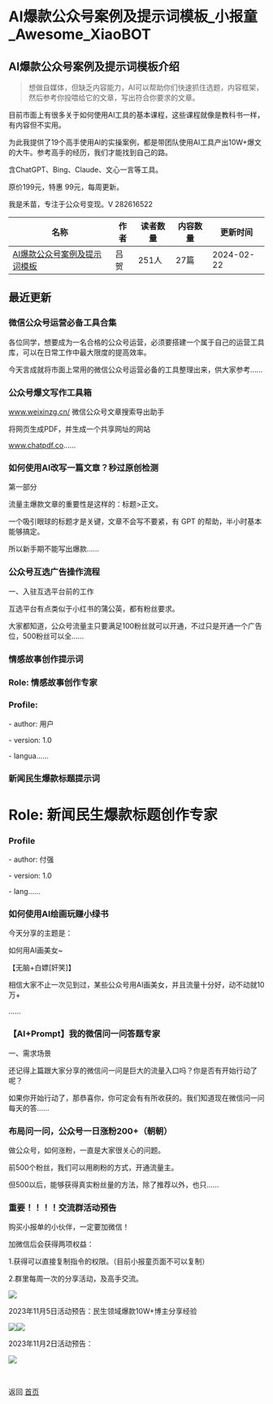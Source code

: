 # AI爆款公众号案例及提示词模板_小报童_Awesome_XiaoBOT

## AI爆款公众号案例及提示词模板介绍
> 想做自媒体，但缺乏内容能力，AI可以帮助你们快速抓住选题，内容框架，然后参考你投喂给它的文章，写出符合你要求的文章。    
    
目前市面上有很多关于如何使用AI工具的基本课程，这些课程就像是教科书一样，有内容但不实用。    
    
为此我提供了19个高手使用AI的实操案例，都是带团队使用AI工具产出10W+爆文的大牛。参考高手的经历，我们才能找到自己的路。    
    
含ChatGPT、Bing、Claude、文心一言等工具。    
    
原价199元，特惠 99元，每周更新。    
    
我是禾苗，专注于公众号变现。V 282616522  
  


|名称|作者|读者数量|内容数量|更新时间|
|---|---|---|---|---|
|[AI爆款公众号案例及提示词模板](https://xiaobot.net/p/28281652201?refer=0b133df9-27dc-423b-8101-639049001c13)|吕贺|251人|27篇|2024-02-22|

## 最近更新
### 微信公众号运营必备工具合集

各位同学，想要成为一名合格的公众号运营，必须要搭建一个属于自己的运营工具库，可以在日常工作中最大限度的提高效率。

今天言成就将市面上常用的微信公众号运营必备的工具整理出来，供大家参考......

### 公众号爆文写作工具箱

www.weixinzg.cn/ 微信公众号文章搜索导出助手

将网页生成PDF，并生成一个共享网址的网站

www.chatpdf.co......

### 如何使用AI改写一篇文章？秒过原创检测

第一部分

流量主爆款文章的重要性是这样的：标题>正文。

一个吸引眼球的标题才是关键，文章不会写不要紧，有 GPT 的帮助，半小时基本能够搞定。

所以新手期不能写出爆款......

### 公众号互选广告操作流程

一、入驻互选平台前的工作

互选平台有点类似于小红书的蒲公英，都有粉丝要求。

大家都知道，公众号流量主只要满足100粉丝就可以开通，不过只是开通一个广告位，500粉丝可以全......

### 情感故事创作提示词

### Role: 情感故事创作专家

### Profile:

\- author: 用户

\- version: 1.0

\- langua......

### 新闻民生爆款标题提示词

# Role: 新闻民生爆款标题创作专家

### Profile

\- author: 付强

\- version: 1.0

\- lang......

### 如何使用AI绘画玩赚小绿书

今天分享的主题是：

如何用AI画美女~

【无脑+白嫖[奸笑]】

相信大家不止一次见到过，某些公众号用AI画美女，并且流量十分好，动不动就10万+

......

### 【AI+Prompt】我的微信问一问答题专家

一、需求场景

还记得上篇跟大家分享的微信问一问是巨大的流量入口吗？你是否有开始行动了呢？

如果你开始行动了，那恭喜你，你可定会有有所收获的。我们知道现在微信问一问每天的答......

### 布局问一问，公众号一日涨粉200+（朝朝）

做公众号，如何涨粉，一直是大家很关心的问题。

前500个粉丝，我们可以用刷粉的方式，开通流量主。

但500以后，能够获得真实粉丝量的方法，除了推荐以外，也只......

### 重要！！！！交流群活动预告

购买小报单的小伙伴，一定要加微信！

加微信后会获得两项权益：

1.获得可以直接复制指令的权限。（目前小报童页面不可以复制）

2.群里每周一次的分享活动，及高手交流。

![](https://static.xiaobot.net/file/2023-10-29/354770/43e127cdc650b24bb2f5f6ef29102a13.png)

2023年11月5日活动预告：民生领域爆款10W+博主分享经验

![](https://static.xiaobot.net/file/2023-11-03/354770/9bd2d2aa751a6f8e0368e35f33c68024.png)![](https://static.xiaobot.net/file/2023-11-03/354770/e7629ce032f5256fc19731de19a26158.png)

2023年11月2日活动预告：

![](https://static.xiaobot.net/file/2023-10-30/354770/27e7251948fee3a5d967a9a4c6d220e9.png)


<a href="https://github.com/Reno9527/awesome-xiaobot" style="color: white; text-decoration: none;">awesome-xiaobot</a>

返回 [首页](../README.md)
